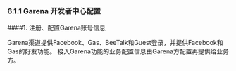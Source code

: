 ### 6.1.1  Garena 开发者中心配置

####1. 注册、配置Garena账号信息    
    
Garena渠道提供Facebook、Gas、BeeTalk和Guest登录，并提供Facebook和Gas的好友功能。
接入Garena功能的业务配置信息由Garena方配置再提供给业务方。

